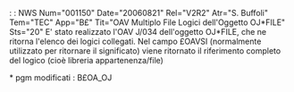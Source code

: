  :  : NWS Num="001150" Date="20060821" Rel="V2R2" Atr="S. Buffoli" Tem="TEC" App="B£" Tit="OAV Multiplo File Logici dell'Oggetto OJ\*FILE" Sts="20"
E' stato realizzato l'OAV J/034 dell'oggetto OJ\*FILE, che ne ritorna l'elenco dei logici collegati.
Nel campo £OAVSI (normalmente utilizzato per ritornare il significato) viene ritornato il riferimento completo del logico (cioè libreria appartenenza/file)

\* pgm modificati :  B£OA_OJ
